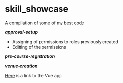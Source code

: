 # skill_showcase
A compilation of some of my best code

**_approval-setup_**
- Assigning of permissions to roles previously created
- Editting of the permissions

**_pre-course-registration_**

**_venue-creation_**

[Here](https://github.com/sererejegede/ppa) is a link to the Vue app
